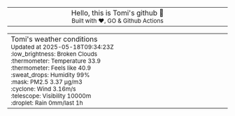
<div align="center">
<table>
<tbody>
<td align="center">
<img width="2000" height="0"><br>
Hello, this is Tomi's github 👋<br>
<sup>Built with ❤️, GO & Github Actions</sup><br>
<img width="2000" height="0">
</td>
</tbody>
</table>
</div>
<table>
<tbody>
<td align="left">
<img width="2000" height="0"><br>
Tomi's weather conditions<br>
<sup>Updated at 2025-05-18T09:34:23Z</sup><br>
<sup>:low_brightness: Broken Clouds</sup><br>
<sup>:thermometer: Temperature 33.9 </sup><br>
<sup>:thermometer: Feels like 40.9</sup><br>
<sup>:sweat_drops: Humidity 99%</sup><br>
<sup>:mask: PM2.5 3.37 μg/m3</sup><br>
<sup>:cyclone: Wind 3.16m/s </sup><br>
<sup>:telescope: Visibility 10000m </sup><br>
<sup>:droplet: Rain 0mm/last 1h </sup><br>
<img width="2000" height="0">
</td>
<td align="left">
<img width="2000" height="0"><br>
<br>
<img width="2000" height="0">
</td>
</tbody>
</table>
</div>
    
